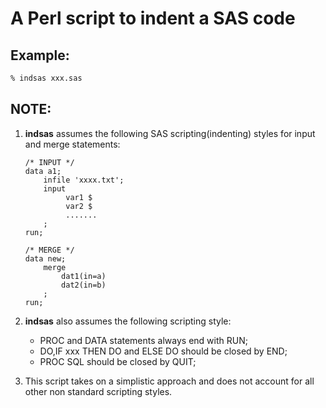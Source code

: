 # A Perl script to indent a SAS code

## Example: 
```bash
% indsas xxx.sas
```

## NOTE: 
1) **indsas** assumes the following SAS scripting(indenting) styles for input and merge statements: 

    ```sas
    /* INPUT */ 
    data a1; 
        infile 'xxxx.txt'; 
        input 
             var1 $ 
             var2 $ 
             ....... 
        ; 
    run; 

    /* MERGE */
    data new; 
        merge 
            dat1(in=a) 
            dat2(in=b) 
        ; 
    run; 
    ```
    
2) **indsas** also assumes the following scripting style: 
    - PROC and DATA statements always end with RUN;
    - DO,IF xxx THEN DO and ELSE DO should be closed by END;
    - PROC SQL should be closed by QUIT; 

3) This script takes on a simplistic approach and does not account for all other non standard scripting styles. 


